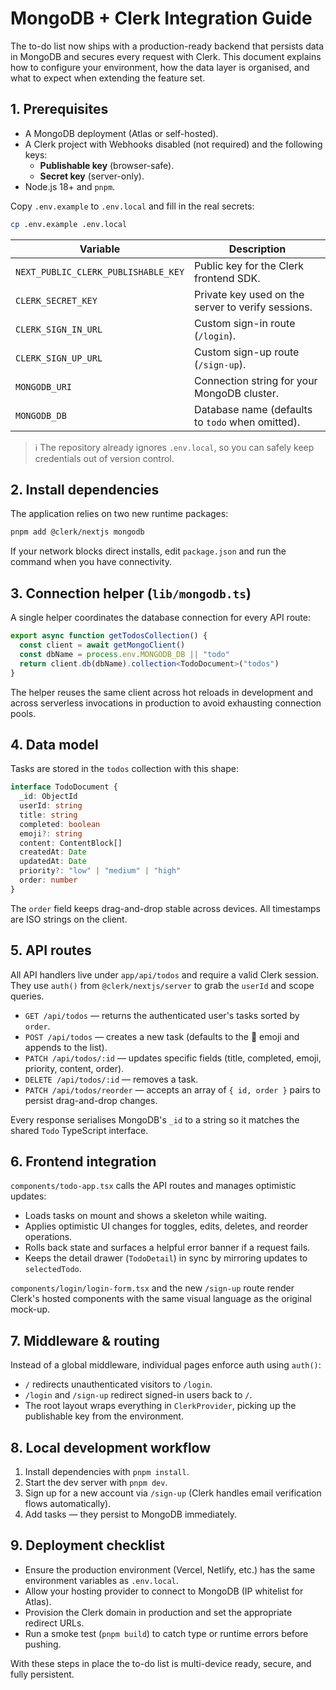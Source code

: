 # MongoDB + Clerk Integration Guide

The to-do list now ships with a production-ready backend that persists data in MongoDB and secures every request with Clerk. This document explains how to configure your environment, how the data layer is organised, and what to expect when extending the feature set.

## 1. Prerequisites

- A MongoDB deployment (Atlas or self-hosted).
- A Clerk project with Webhooks disabled (not required) and the following keys:
  - **Publishable key** (browser-safe).
  - **Secret key** (server-only).
- Node.js 18+ and `pnpm`.

Copy `.env.example` to `.env.local` and fill in the real secrets:

```bash
cp .env.example .env.local
```

| Variable | Description |
| --- | --- |
| `NEXT_PUBLIC_CLERK_PUBLISHABLE_KEY` | Public key for the Clerk frontend SDK. |
| `CLERK_SECRET_KEY` | Private key used on the server to verify sessions. |
| `CLERK_SIGN_IN_URL` | Custom sign-in route (`/login`). |
| `CLERK_SIGN_UP_URL` | Custom sign-up route (`/sign-up`). |
| `MONGODB_URI` | Connection string for your MongoDB cluster. |
| `MONGODB_DB` | Database name (defaults to `todo` when omitted). |

> ℹ️ The repository already ignores `.env.local`, so you can safely keep credentials out of version control.

## 2. Install dependencies

The application relies on two new runtime packages:

```bash
pnpm add @clerk/nextjs mongodb
```

If your network blocks direct installs, edit `package.json` and run the command when you have connectivity.

## 3. Connection helper (`lib/mongodb.ts`)

A single helper coordinates the database connection for every API route:

```ts
export async function getTodosCollection() {
  const client = await getMongoClient()
  const dbName = process.env.MONGODB_DB || "todo"
  return client.db(dbName).collection<TodoDocument>("todos")
}
```

The helper reuses the same client across hot reloads in development and across serverless invocations in production to avoid exhausting connection pools.

## 4. Data model

Tasks are stored in the `todos` collection with this shape:

```ts
interface TodoDocument {
  _id: ObjectId
  userId: string
  title: string
  completed: boolean
  emoji?: string
  content: ContentBlock[]
  createdAt: Date
  updatedAt: Date
  priority?: "low" | "medium" | "high"
  order: number
}
```

The `order` field keeps drag-and-drop stable across devices. All timestamps are ISO strings on the client.

## 5. API routes

All API handlers live under `app/api/todos` and require a valid Clerk session. They use `auth()` from `@clerk/nextjs/server` to grab the `userId` and scope queries.

- `GET /api/todos` — returns the authenticated user's tasks sorted by `order`.
- `POST /api/todos` — creates a new task (defaults to the 📝 emoji and appends to the list).
- `PATCH /api/todos/:id` — updates specific fields (title, completed, emoji, priority, content, order).
- `DELETE /api/todos/:id` — removes a task.
- `PATCH /api/todos/reorder` — accepts an array of `{ id, order }` pairs to persist drag-and-drop changes.

Every response serialises MongoDB's `_id` to a string so it matches the shared `Todo` TypeScript interface.

## 6. Frontend integration

`components/todo-app.tsx` calls the API routes and manages optimistic updates:

- Loads tasks on mount and shows a skeleton while waiting.
- Applies optimistic UI changes for toggles, edits, deletes, and reorder operations.
- Rolls back state and surfaces a helpful error banner if a request fails.
- Keeps the detail drawer (`TodoDetail`) in sync by mirroring updates to `selectedTodo`.

`components/login/login-form.tsx` and the new `/sign-up` route render Clerk's hosted components with the same visual language as the original mock-up.

## 7. Middleware & routing

Instead of a global middleware, individual pages enforce auth using `auth()`:

- `/` redirects unauthenticated visitors to `/login`.
- `/login` and `/sign-up` redirect signed-in users back to `/`.
- The root layout wraps everything in `ClerkProvider`, picking up the publishable key from the environment.

## 8. Local development workflow

1. Install dependencies with `pnpm install`.
2. Start the dev server with `pnpm dev`.
3. Sign up for a new account via `/sign-up` (Clerk handles email verification flows automatically).
4. Add tasks — they persist to MongoDB immediately.

## 9. Deployment checklist

- Ensure the production environment (Vercel, Netlify, etc.) has the same environment variables as `.env.local`.
- Allow your hosting provider to connect to MongoDB (IP whitelist for Atlas).
- Provision the Clerk domain in production and set the appropriate redirect URLs.
- Run a smoke test (`pnpm build`) to catch type or runtime errors before pushing.

With these steps in place the to-do list is multi-device ready, secure, and fully persistent.
